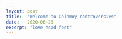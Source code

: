 ```yaml
---
layout: post
title:  "Welcome to Chinmoy controversies"
date:   2020-06-25
excerpt: "love head feet"
---
```

